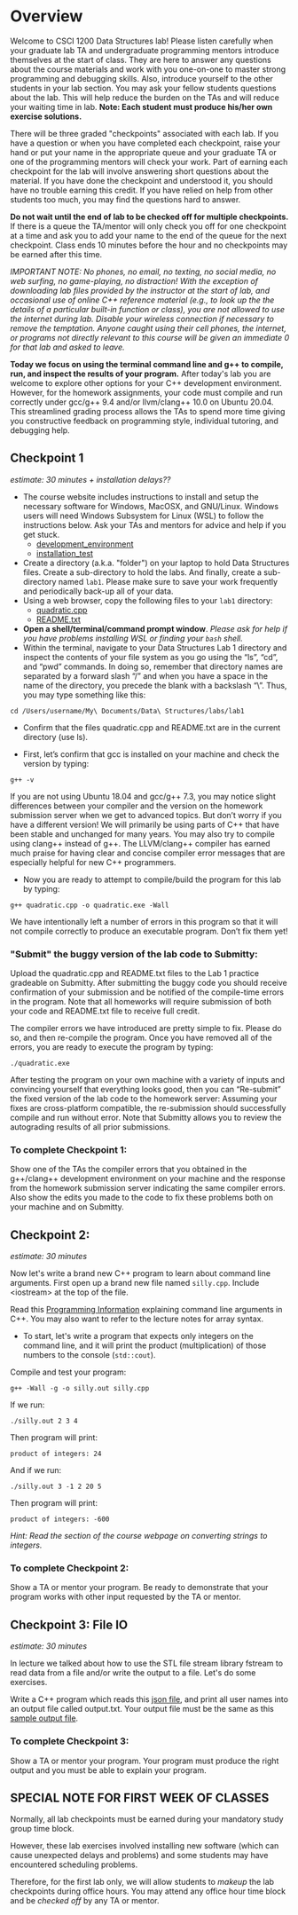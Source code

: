 # Overview

Welcome to CSCI 1200 Data Structures lab!  Please listen carefully
when your graduate lab TA and undergraduate programming mentors
introduce themselves at the start of class.  They are here to answer
any questions about the course materials and work with you one-on-one
to master strong programming and debugging skills.  Also, introduce
yourself to the other students in your lab section.  You may ask your
fellow students questions about the lab.  This will help reduce the
burden on the TAs and will reduce your waiting time in lab. **Note: Each student must produce his/her own exercise solutions.**

There will be three graded "checkpoints" associated with each lab.
If you have a question or when you have completed each checkpoint,
raise your hand or put your name in the appropriate queue and your
graduate TA or one of the programming mentors will check your work.
Part of earning each checkpoint for the lab will involve answering
short questions about the material.  If you have done the checkpoint
and understood it, you should have no trouble earning this credit.  If
you have relied on help from other students too much, you may find the
questions hard to answer.

**Do not wait until the end of lab to be checked off for multiple
checkpoints.**  If there is a queue the TA/mentor will only check you
off for one checkpoint at a time and ask you to add your name to the
end of the queue for the next checkpoint.  Class ends 10 minutes
before the hour and no checkpoints may be earned after this time.

*IMPORTANT NOTE: No phones, no email, no texting, no social media,
  no web surfing, no game-playing, no distraction!  With the exception
  of downloading lab files provided by the instructor at the start of
  lab, and occasional use of online C++ reference material (e.g., to
  look up the the details of a particular built-in function or class),
  you are not allowed to use the internet during lab.  Disable your
  wireless connection if necessary to remove the temptation.  Anyone
  caught using their cell phones, the internet, or programs not
  directly relevant to this course will be given an immediate 0 for
  that lab and asked to leave.*

**Today we focus on using the terminal command line and g++ to
compile, run, and inspect the results of your program.**  After today's
lab you are welcome to explore other options for your C++ development
environment.  However, for the homework assignments, your code must
compile and run correctly under gcc/g++ 9.4 and/or llvm/clang++ 10.0 on
Ubuntu 20.04.  This streamlined grading process allows the TAs to
spend more time giving you constructive feedback on programming style,
individual tutoring, and debugging help.

## Checkpoint 1
*estimate: 30 minutes + installation delays??*

- The course website includes instructions to install and setup the necessary software for Windows, MacOSX, and GNU/Linux.  Windows users will need Windows Subsystem for Linux (WSL) to follow the instructions below.  Ask your TAs and mentors for advice and help if you get stuck.
   - [development_environment](http://www.cs.rpi.edu/academics/courses/spring24/csci1200/development\_environment.php)
   - [installation_test](http://www.cs.rpi.edu/academics/courses/spring24/csci1200/installation\_test.php)
- Create a directory (a.k.a. "folder") on your laptop to hold Data Structures files.  Create a sub-directory to hold the labs.  And finally, create a sub-directory named `lab1`. Please make sure to save your work frequently and periodically back-up all of your data.
- Using a web browser, copy the following files to your `lab1` directory: 
   - [quadratic.cpp](https://github.com/jidongxiao/CSCI1200-DataStructures/tree/master/labs/01_getting_started/quadratic.cpp)
   - [README.txt](https://github.com/jidongxiao/CSCI1200-DataStructures/tree/master/labs/01_getting_started/README.txt)
- **Open a shell/terminal/command prompt window**. *Please ask for help if you have problems installing WSL or finding your `bash` shell.*
- Within the terminal, navigate to your Data Structures Lab 1 directory and inspect the contents of your file system as you go using the “ls”, “cd”, and “pwd” commands. In doing so, remember that directory names are separated by a forward slash “/” and when you have a space in the name of the directory, you precede the blank with a backslash “\”. Thus, you may type something like this:

```console
cd /Users/username/My\ Documents/Data\ Structures/labs/lab1
```

- Confirm that the files quadratic.cpp and README.txt are in the current directory (use ls).

- First, let’s confirm that gcc is installed on your machine and check the version by typing:

```console
g++ -v
```

If you are not using Ubuntu 18.04 and gcc/g++ 7.3, you may notice slight differences between your compiler and the version on the homework submission server when we get to advanced topics. But don’t worry if you have a different version! We will primarily be using parts of C++ that have been stable and unchanged for many years. You may also try to compile using clang++ instead of g++. The LLVM/clang++ compiler has earned much praise for having clear and concise compiler error messages that are especially helpful for new C++ programmers.

- Now you are ready to attempt to compile/build the program for this lab by typing:

```console
g++ quadratic.cpp -o quadratic.exe -Wall
```

We have intentionally left a number of errors in this program so that it will not compile correctly to produce an executable program. Don’t fix them yet!

### "Submit" the buggy version of the lab code to Submitty:

Upload the quadratic.cpp and README.txt files to the Lab 1 practice gradeable on Submitty. After submitting the buggy code you should receive confirmation of your submission and be notified of the compile-time errors in the program. Note that all homeworks will require submission of both your code and README.txt file to receive full credit.

The compiler errors we have introduced are pretty simple to fix. Please do so, and then re-compile the program. Once you have removed all of the errors, you are ready to execute the program by typing:

```console
./quadratic.exe
```

After testing the program on your own machine with a variety of inputs and convincing yourself that everything looks good, then you can “Re-submit” the fixed version of the lab code to the homework server: Assuming your fixes are cross-platform compatible, the re-submission should successfully compile and run without error. Note that Submitty allows you to review the autograding results of all prior submissions.

### To complete Checkpoint 1: 
Show one of the TAs the compiler errors that you obtained in the g++/clang++ development environment on your machine and the response from the homework submission server indicating the same compiler errors. Also show the edits you made to the code to fix these problems both on your machine and on Submitty.

## Checkpoint 2:
*estimate: 30 minutes*

Now let's write a brand new C++ program to learn about command line
arguments.  First open up a brand new file named `silly.cpp`.
Include &lt;iostream&gt; at the top of the file.

Read this [Programming Information](https://www.cs.rpi.edu/academics/courses/fall23/csci1200/programming_information.php) explaining command line arguments in C++. You may also want to refer to the lecture notes for array syntax.

- To start, let's write a program that expects only integers on the
command line, and it will print the product (multiplication) of those
numbers to the console (`std::cout`).

Compile and test your program:
```console
g++ -Wall -g -o silly.out silly.cpp
```

If we run:
```console
./silly.out 2 3 4
```

Then program will print:
```console
product of integers: 24
```

And if we run:
```console
./silly.out 3 -1 2 20 5
```

Then program will print:
```console
product of integers: -600
```

*Hint: Read the section of the course webpage on converting strings to integers.*

### To complete Checkpoint 2:
Show a TA or mentor your program. Be ready to demonstrate that your program works with other input requested by the TA or mentor.  

## Checkpoint 3: File IO
*estimate: 30 minutes*

In lecture we talked about how to use the STL file stream library fstream to read data from a file and/or write the output to a file. Let's do some exercises.

Write a C++ program which reads this [json file](users.json), and print all user names into an output file called output.txt. Your output file must be the same as this [sample output file](sample_output.txt). 

### To complete Checkpoint 3:
Show a TA or mentor your program. Your program must produce the right output and you must be able to explain your program.

## SPECIAL NOTE FOR FIRST WEEK OF CLASSES

Normally, all lab checkpoints must be earned during your mandatory study group time block.

However, these lab exercises involved installing new software (which
can cause unexpected delays and problems) and some students may have encountered scheduling problems.

Therefore, for the first lab only, we will allow students to *makeup* the lab checkpoints during office hours.  You may attend any office hour time block and be *checked off* by any TA or mentor. 
